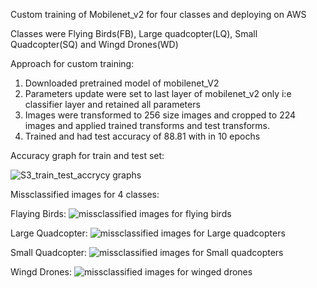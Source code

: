 
Custom training of Mobilenet_v2 for four classes and deploying on AWS 

Classes were Flying Birds(FB), Large quadcopter(LQ), Small Quadcopter(SQ) and Wingd Drones(WD)

Approach for custom training:

1. Downloaded pretrained model of mobilenet_V2
2. Parameters update were set to last layer of mobilenet_v2 only i:e classifier layer and retained all parameters
3. Images were transformed to 256 size images and cropped to 224 images and applied trained transforms and test transforms.
4. Trained and had test accuracy of 88.81 with in 10 epochs

Accuracy graph for train and test set:

![S3_train_test_accrycy graphs](https://user-images.githubusercontent.com/68057947/89715102-13a94f80-d9c1-11ea-8404-9189878c1603.JPG)

Missclassified images for 4 classes:

Flaying Birds:
![missclassified images for flying birds](https://user-images.githubusercontent.com/68057947/89715271-2f612580-d9c2-11ea-8e6d-cfbef5cde824.JPG)

Large Quadcopter:
![missclassified images for Large quadcopters](https://user-images.githubusercontent.com/68057947/89715276-3851f700-d9c2-11ea-925c-c5c9dd91bb0a.JPG)

Small Quadcopter:
![missclassified images for Small quadcopters](https://user-images.githubusercontent.com/68057947/89715283-3be57e00-d9c2-11ea-9c58-af97980a860e.JPG)

Wingd Drones:
![missclassified images for winged drones](https://user-images.githubusercontent.com/68057947/89715288-3f790500-d9c2-11ea-90d5-ed6fb2d88813.JPG)



